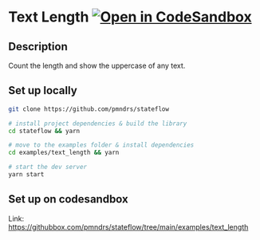 # Text Length [![Open in CodeSandbox](https://img.shields.io/badge/Open%20in-CodeSandbox-blue?style=flat-square&logo=codesandbox)](https://githubbox.com/pmndrs/stateflow/tree/main/examples/text_length)

## Description

Count the length and show the uppercase of any text.

## Set up locally

```bash
git clone https://github.com/pmndrs/stateflow

# install project dependencies & build the library
cd stateflow && yarn

# move to the examples folder & install dependencies
cd examples/text_length && yarn

# start the dev server
yarn start
```

## Set up on codesandbox

Link: https://githubbox.com/pmndrs/stateflow/tree/main/examples/text_length
